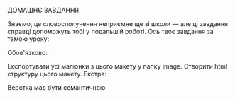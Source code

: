 ДОМАШНЄ ЗАВДАННЯ

Знаємо, це словосполучення неприємне ще зі школи — але ці завдання справді допоможуть тобі у подальшій роботі. Ось твоє завдання за темою уроку:

Обов'язково:

Експортувати усі малюнки з цього макету у папку image.
Створити html структуру цього макету.
Екстра:

Верстка має бути семантичною